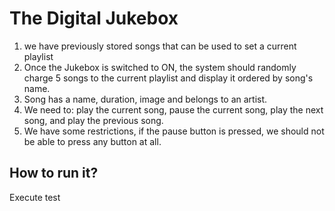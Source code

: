 ﻿# The Digital Jukebox

1. we have previously stored  songs that can be used to set a current playlist
2. Once the Jukebox is switched to ON, the system should randomly charge 5 songs to the current playlist and display it ordered by song's name.
2. Song has a name, duration, image and belongs to an artist.
3. We need to: play the current song, pause the current song, play the next song, and play the previous song.
5. We have some restrictions, if the pause button is pressed, we should not be able to press any button at all.

## How to run it?
Execute test
